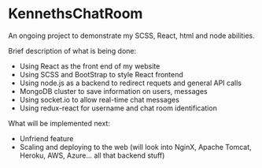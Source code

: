 # KennethsChatRoom
An ongoing project to demonstrate my SCSS, React, html and node abilities.

Brief description of what is being done:
- Using React as the front end of my website
- Using SCSS and BootStrap to style React frontend
- Using node.js as a backend to redirect requets and general API calls
- MongoDB cluster to save information on users, messages
- Using socket.io to allow real-time chat messages
- Using redux-react for username and chat room identification

What will be implemented next:
- Unfriend feature
- Scaling and deploying to the web (will look into NginX, Apache Tomcat, Heroku, AWS, Azure... all that backend stuff)
